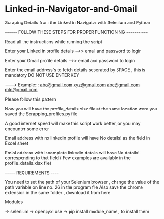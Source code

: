 # Linked-in-Navigator-and-Gmail
Scraping Details from the  Linked in Navigator with Selenium and Python


------ FOLLOW THESE STEPS FOR PROPER FUNCTIONING -----------

Read all the instructions while running the script 

Enter your Linked in profile details -->> email and password to login

Enter your Gmail profile details -->> email and password to login


Enter the email address's to fetch details seperated by SPACE , this is mandatory DO NOT USE ENTER KEY

---> Example::: abc@gmail.com xyz@gmail.com abc@gmail.com mln@gmail.com

Please follow this pattern


Now you will have the profile_details.xlsx file at the same location were you saved the Scrapping_profiles.py file

A good internet speed will make this script work better, or you may encounter some error

Email address with no linkedin profile will have No details! as the field in Excel sheet

Emial address with incomplete linkedin details will have No details! corresponding to that field ( Few examples are available in the profile_details.xlsx file)

----- REQUIREMENTS ----

You need to set the path of your Selenium browser , change the value of the path variable on line no. 26 in the program file
Also save the chrome extension in the same folder , download it from here

Modules 

-> selenium
-> openpyxl
use -> pip install module_name , to install them
